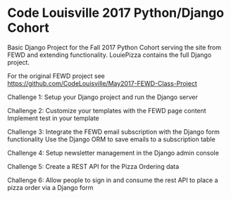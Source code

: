 # Code Louisville 2017 Python/Django Cohort
Basic Django Project for the Fall 2017 Python Cohort serving the site from FEWD and extending functionality. LouiePizza contains the full Django project.

For the original FEWD project see https://github.com/CodeLouisville/May2017-FEWD-Class-Project

Challenge 1: 
Setup your Django project and run the Django server

Challenge 2:
Customize your templates with the FEWD page content
Implement test in your template

Challenge 3:
Integrate the FEWD email subscription with the Django form functionality
Use the Django ORM to save emails to a subscription table

Challenge 4:
Setup newsletter management in the Django admin console

Challenge 5:
Create a REST API for the Pizza Ordering data

Challenge 6:
Allow people to sign in and consume the rest API to place a pizza order via a Django form
